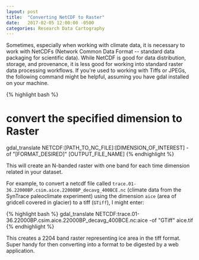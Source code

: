 ```yaml
---
layout: post
title:  "Converting NetCDF to Raster"
date:   2017-02-05 12:00:00 -0500
categories: Research Data Cartography
---
```


Sometimes, especially when working with climate data, it is necessary to work with NetCDFs (Network Common Data Format -- standard data packaging for scientific data).  While NetCDF is good for data distribution, storage, and provenance, it is less good for working into standard raster data processing workflows. If you're used to working with Tiffs or JPEGs, the following command might be helpful, assuming you have gdal installed on your machine.

{% highlight bash %}
# convert the specified dimension to Raster
gdal_translate NETCDF:[PATH_TO_NC_FILE]:[DIMENSION_OF_INTEREST] -of "[FORMAT_DESIRED]" [OUTPUT_FILE_NAME]
{% endhighlight %}


This will create an N-banded raster with one band for each time dimension related in your dataset.

For example, to convert a netcdf file called ```trace.01-36.22000BP.csim.aice.22000BP_decavg_400BCE.nc``` (climate data from the SynTrace paleoclimate experiment) using the dimension ```aice``` (area of gridcell covered in glacier) to a tiff (```GTiff```), I might enter:

{% highlight bash %}
gdal_translate NETCDF:trace.01-36.22000BP.csim.aice.22000BP_decavg_400BCE.nc:aice -of "GTiff" aice.tif
{% endhighlight %}


This creates a 2204 band raster representing ice area in the tiff format. Super handy for then converting into a format to be digested by a web application.
